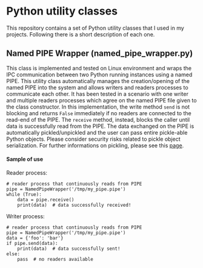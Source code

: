 Python utility classes 
===================

This repository contains a set of Python utility classes that I used in my projects. Following there is a short description of each one.

Named PIPE Wrapper (named\_pipe\_wrapper.py)
-------------

This class is implemented and tested on Linux environment and wraps the IPC communication between two Python running instances using a named PIPE.
This utility class automatically manages the creation/opening of the named PIPE into the system and allows writers and readers processes to communicate each other.
It has been tested in a scenario with one writer and multiple readers processes which agree on the named PIPE file given to the class constructor. In this implementation, the write method `send` is not blocking and returns `False` immediately if no readers are connected to the read-end of the PIPE. The `receive` method, instead, blocks the caller until data is successfully read from the PIPE. The data exchanged on the PIPE is automatically pickled/unpickled and the user can pass entire pickle-able Python objects.
Please consider security risks related to pickle object serialization. For further informations on pickling, please see this [page](https://docs.python.org/2/library/pickle.html).
#### Sample of use 
Reader process:

    # reader process that continuously reads from PIPE
    pipe = NamedPipeWrapper('/tmp/my_pipe.pipe')
    while (True):
	    data = pipe.receive()
	    print(data)  # data successfully received!

Writer process:
 
    # reader process that continuously reads from PIPE
    pipe = NamedPipeWrapper('/tmp/my_pipe.pipe')
    data = {'foo': 'bar'}
	if pipe.send(data):
		print(data)  # data successfully sent!
	else:
		pass  # no readers available

